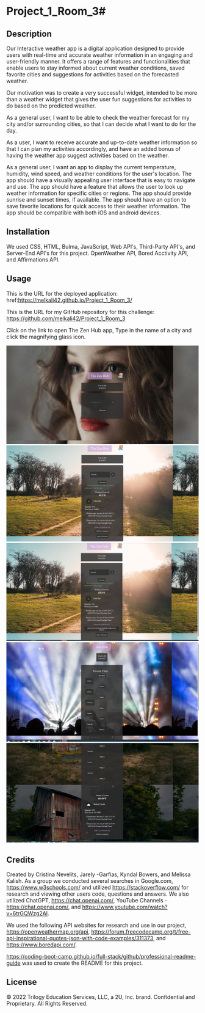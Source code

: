 # Project_1_Room_3# <The Zen Hub>

## Description

Our Interactive weather app is a digital application designed to provide users with real-time and accurate weather information in an engaging and user-friendly manner. It offers a range of features and functionalities that enable users to stay informed about current weather conditions, saved favorite cities and suggestions for activities based on the forecasted weather. 

Our motivation was to create a very successful widget, intended to be more than a weather widget that gives the user fun suggestions for activities to do based on the predicted weather. 

As a general  user, I want to be able to check the weather forecast for my city and/or surrounding cities, so that I can decide what I want to do for the day. 

As a user, I want to receive accurate and up-to-date weather information so that I can plan my activities accordingly, and have an added bonus of having the weather app suggest activities based on the weather. 

As a general user, I want an app to display the current temperature, humidity, wind speed, and weather conditions for the user's location. The app should have a visually appealing user interface that is easy to navigate and use. The app should have a feature that allows the user to look up weather information for specific cities or regions. The app should provide sunrise and sunset times, if available. The app should have an option to save favorite locations for quick access to their weather information. The app should be compatible with both iOS and android devices. 

## Installation

We used CSS, HTML, Bulma, JavaScript, Web API's, Third-Party API's, and Server-End API's for this project. 
OpenWeather API, Bored Acctivity API, and Affirmations API. 



## Usage
This is the URL for the deployed application: href:https://melkali42.github.io/Project_1_Room_3/

This is the URL for my GitHub repository for this challenge: https://github.com/melkali42/Project_1_Room_3

Click on the link to open The Zen Hub app, Type in the name of a city and click the magnifying glass icon. 

![Screenshot1](https://github.com/melkali42/Project_1_Room_3/blob/DEVELOP/images/Zen%20Hub%201.PNG)
![Screenshot2](https://github.com/melkali42/Project_1_Room_3/blob/DEVELOP/images/Zen%20Hub%202.PNG)
![Screenshot3](https://github.com/melkali42/Project_1_Room_3/blob/DEVELOP/images/Zen%20Hub%203.PNG)
![Screenshot4](https://github.com/melkali42/Project_1_Room_3/blob/DEVELOP/images/Zen%20Hub%204.PNG)
![Screenshot5](https://github.com/melkali42/Project_1_Room_3/blob/DEVELOP/images/Zen%20Hub%205.PNG)
    
  

## Credits

Created by Cristina Nevelits, Jarely -Garfias, Kyndal Bowers, and Melissa Kalish. As a group we conducted several searches in Google.com, https://www.w3schools.com/ and utilized https://stackoverflow.com/ for research and viewing other users code, questions and answers. We also utilized ChatGPT, https://chat.openai.com/, YouTube Channels - https://chat.openai.com/, and https://www.youtube.com/watch?v=6trGQWzg2AI. 

We used the following API websites for research and use in our project, https://openweathermap.org/api, https://forum.freecodecamp.org/t/free-api-inspirational-quotes-json-with-code-examples/311373, and https://www.boredapi.com/. 

 https://coding-boot-camp.github.io/full-stack/github/professional-readme-guide was used to create the README for this project.

## License

© 2022 Trilogy Education Services, LLC, a 2U, Inc. brand. Confidential and Proprietary. All Rights Reserved.

